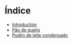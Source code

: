 # Índice

* [Introduction](README.md)
* [Pão de queijo](Pao_de_queijo.md)
* [Pudim de leite condensado](Pudim_de_leite_condensado.md) 
